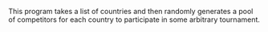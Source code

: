 This program takes a list of countries and then randomly generates a pool of competitors for each country to participate in some arbitrary tournament.

